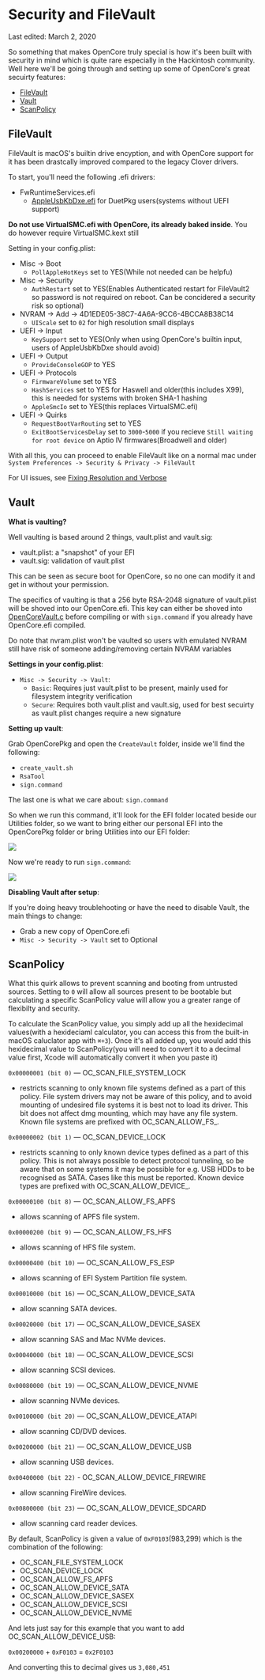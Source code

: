 # Security and FileVault

Last edited: March 2, 2020

So something that makes OpenCore truly special is how it's been built with security in mind which is quite rare especially in the Hackintosh community. Well here we'll be going through and setting up some of OpenCore's great secuirty features:

* [FileVault](/post-install/security.md#FileVault)
* [Vault](/post-install/security.md#Vault)
* [ScanPolicy](/post-install/security.md#ScanPolicy)

## FileVault

FileVault is macOS's builtin drive encyption, and with OpenCore support for it has been drastcally improved compared to the legacy Clover drivers.

To start, you'll need the following .efi drivers:

* FwRuntimeServices.efi
  * [AppleUsbKbDxe.efi](https://github.com/acidanthera/AppleSupportPkg/releases) for DuetPkg users(systems without UEFI support)

**Do not use VirtualSMC.efi with OpenCore, its already baked inside**. You do however require VirtualSMC.kext still

Setting in your config.plist:

* Misc -&gt; Boot 
  * `PollAppleHotKeys` set to YES(While not needed can be helpfu\)
* Misc -&gt; Security
  * `AuthRestart` set to YES(Enables Authenticated restart for FileVault2 so password is not required on reboot. Can be concidered a security risk so optional)
* NVRAM -&gt; Add -&gt; 4D1EDE05-38C7-4A6A-9CC6-4BCCA8B38C14
  * `UIScale` set to `02` for high resolution small displays
* UEFI -&gt; Input
  * `KeySupport` set to YES(Only when using OpenCore's builtin input, users of AppleUsbKbDxe should avoid)
* UEFI -> Output
  * `ProvideConsoleGOP` to YES
* UEFI -&gt; Protocols
  * `FirmwareVolume` set to YES
  * `HashServices` set to YES for Haswell and older(this includes X99), this is needed for systems with broken SHA-1 hashing
  * `AppleSmcIo` set to YES(this replaces VirtualSMC.efi)
* UEFI -&gt; Quirks
  * `RequestBootVarRouting` set to YES
  * `ExitBootServicesDelay` set to `3000`-`5000` if you recieve `Still waiting for root device` on Aptio IV firmwares(Broadwell and older)

With all this, you can proceed to enable FileVault like on a normal mac under `System Preferences -> Security & Privacy -> FileVault`

For UI issues, see [Fixing Resolution and Verbose](/troubleshooting/verbose.md)

## Vault

**What is vaulting?**

Well vaulting is based around 2 things, vault.plist and vault.sig:

* vault.plist: a "snapshot" of your EFI
* vault.sig: validation of vault.plist

This can be seen as secure boot for OpenCore, so no one can modify it and get in without your permission. 

The specifics of vaulting is that a 256 byte RSA-2048 signature of vault.plist will be shoved into our OpenCore.efi. This key can either be shoved into [OpenCoreVault.c](https://github.com/acidanthera/OpenCorePkg/blob/master/Platform/OpenCore/OpenCoreVault.c) before compiling or with `sign.command` if you already have OpenCore.efi compiled.

Do note that nvram.plist won't be vaulted so users with emulated NVRAM still have risk of someone adding/removing certain NVRAM variables

**Settings in your config.plist**:

* `Misc -> Security -> Vault`:
   * `Basic`: Requires just vault.plist to be present, mainly used for filesystem integrity verification
   * `Secure`: Requires both vault.plist and vault.sig, used for best secuirty as vault.plist changes require a new signature

**Setting up vault**:

Grab OpenCorePkg and open the `CreateVault` folder, inside we'll find the following:

* `create_vault.sh`
* `RsaTool`
* `sign.command`

The last one is what we care about: `sign.command`

So when we run this command, it'll look for the EFI folder located beside our Utilities folder, so we want to bring either our personal EFI into the OpenCorePkg folder or bring Utilities into our EFI folder:

![](https://cdn.discordapp.com/attachments/456913818467958789/673348313814401044/Screen_Shot_2020-02-01_at_7.05.29_PM.png)

Now we're ready to run `sign.command`: 

![](https://cdn.discordapp.com/attachments/456913818467958789/673348777897099274/Screen_Shot_2020-02-01_at_7.07.28_PM.png)


**Disabling Vault after setup**:

If you're doing heavy troublehooting or have the need to disable Vault, the main things to change:

* Grab a new copy of OpenCore.efi
* `Misc -> Security -> Vault` set to Optional


## ScanPolicy

What this quirk allows to prevent scanning and booting from untrusted sources. Setting to `0` will allow all sources present to be bootable but calculating a specific ScanPolicy value will allow you a greater range of flexibilty and security.

To calculate the ScanPolicy value, you simply add up all the hexidecimal values(with a hexideciaml calculator, you can access this from the built-in macOS caluclator app with `⌘+3`). Once it's all added up, you would add this hexidecimal value to ScanPolicy(you will need to convert it to a decimal value first, Xcode will automatically convert it when you paste it)

`0x00000001 (bit 0)` — OC\_SCAN\_FILE\_SYSTEM\_LOCK

* restricts scanning to only known file systems defined as a part of this policy. File system drivers may not be aware of this policy, and to avoid mounting of undesired file systems it is best not to load its driver. This bit does not affect dmg mounting, which may have any file system. Known file systems are prefixed with OC_SCAN\_ALLOW\_FS_.

`0x00000002 (bit 1)` — OC\_SCAN\_DEVICE\_LOCK

* restricts scanning to only known device types defined as a part of this policy. This is not always possible to detect protocol tunneling, so be aware that on some systems it may be possible for e.g. USB HDDs to be recognised as SATA. Cases like this must be reported. Known device types are prefixed with OC_SCAN\_ALLOW\_DEVICE_.

`0x00000100 (bit 8)` — OC\_SCAN\_ALLOW\_FS\_APFS

* allows scanning of APFS file system.

`0x00000200 (bit 9)` — OC\_SCAN\_ALLOW\_FS\_HFS

* allows scanning of HFS file system.

`0x00000400 (bit 10)` — OC\_SCAN\_ALLOW\_FS\_ESP

* allows scanning of EFI System Partition file system.

`0x00010000 (bit 16)` — OC\_SCAN\_ALLOW\_DEVICE\_SATA

* allow scanning SATA devices.

`0x00020000 (bit 17)` — OC\_SCAN\_ALLOW\_DEVICE\_SASEX

* allow scanning SAS and Mac NVMe devices.

`0x00040000 (bit 18)` — OC\_SCAN\_ALLOW\_DEVICE\_SCSI

* allow scanning SCSI devices.

`0x00080000 (bit 19)` — OC\_SCAN\_ALLOW\_DEVICE\_NVME

* allow scanning NVMe devices.

`0x00100000 (bit 20)` — OC\_SCAN\_ALLOW\_DEVICE\_ATAPI

* allow scanning CD/DVD devices.

`0x00200000 (bit 21)` — OC\_SCAN\_ALLOW\_DEVICE\_USB

* allow scanning USB devices.

`0x00400000 (bit 22)` - OC\_SCAN\_ALLOW\_DEVICE\_FIREWIRE

* allow scanning FireWire devices. 

`0x00800000 (bit 23)` — OC\_SCAN\_ALLOW\_DEVICE\_SDCARD

* allow scanning card reader devices.

By default, ScanPolicy is given a value of `0xF0103`(983,299) which is the combination of the following:

* OC\_SCAN\_FILE\_SYSTEM\_LOCK 
* OC\_SCAN\_DEVICE\_LOCK
* OC\_SCAN\_ALLOW\_FS\_APFS
* OC\_SCAN\_ALLOW\_DEVICE\_SATA 
* OC\_SCAN\_ALLOW\_DEVICE\_SASEX 
* OC\_SCAN\_ALLOW\_DEVICE\_SCSI 
* OC\_SCAN\_ALLOW\_DEVICE\_NVME

And lets just say for this example that you want to add OC\_SCAN\_ALLOW\_DEVICE\_USB:

`0x00200000` + `0xF0103` = `0x2F0103`

And converting this to decimal gives us `3,080,451`
